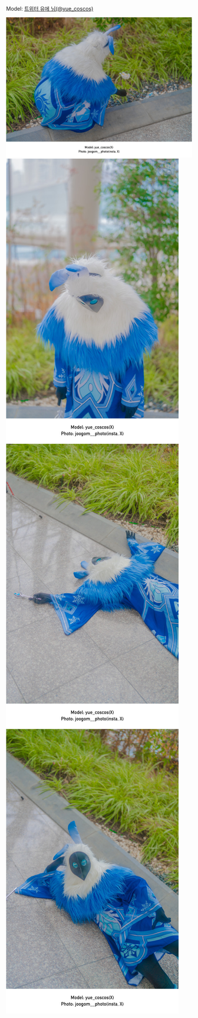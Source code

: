 ﻿---
dddd: 2024.02.18 일페
nickname: 유에
sns_type: x
sns_id: yue_coscos
---

<a name="yue_coscos"></a>
Model: <a href="https://x.com/yue_coscos" target="_blank">트위터 유에 님(@yue_coscos)</a>

![DSC04730셀렉.jpg](/assets/img/2024/02-18/DSC04730셀렉.jpg)
![DSC04720셀렉.jpg](/assets/img/2024/02-18/DSC04720셀렉.jpg)
![DSC04725셀렉.jpg](/assets/img/2024/02-18/DSC04725셀렉.jpg)
![DSC04726셀렉.jpg](/assets/img/2024/02-18/DSC04726셀렉.jpg)